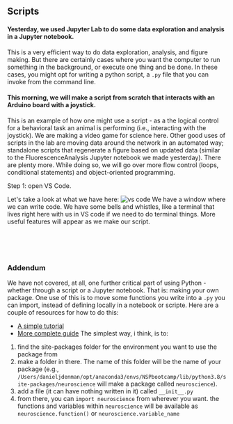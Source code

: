 ## Scripts 
#### Yesterday, we used Jupyter Lab to do some data exploration and analysis in a Jupyter notebook. 
This is a very efficient way to do data exploration, analysis, and figure making. But there are certainly cases where you want the computer to run something in the background, or execute one thing and be done. In these cases, you might opt for writing a python script, a ```.py``` file that you can invoke from the command line. 

#### This morning, we will make a script from scratch that interacts with an Arduino board with a joystick. 
This is an example of how one might use a script - as a the logical control for a behavioral task an animal is performing (i.e., interacting with the joystick). We are making a video game for science here. Other good uses of scripts in the lab are moving data around the network in an automated way; standalone scripts that regenerate a figure based on updated data (similar to the FluorescenceAnalysis Jupyter notebook we made yesterday). There are plenty more. While doing so, we will go over more flow control (loops, conditional statements) and object-oriented programming. 

Step 1: open VS Code. 

Let's take a look at what we have here:
![vs code]('https://github.com/danieljdenman/NSPbootcamp/blob/master/res/vscode1.png')
We have a window where we can write code. We have some bells and whistles, like a terminal that lives right here with us in VS code if we need to do terminal things. More useful features will appear as we make our script. 



<br>
<br>
<br>

### Addendum
We have not covered, at all, one further critical part of using Python - whether through a script or a Jupyter notebook. That is: making your own package. One use of this is to move some functions you write into a ```.py``` you can import, instead of defining locally in a notebook or scripte. Here are a couple of resources for how to do this:
- [A simple tutorial](https://www.pythoncentral.io/how-to-create-a-python-package/)
- [More complete guide](https://data-flair.training/blogs/python-packages/)
The simplest way, i think, is to: 
1. find the site-packages folder for the environment you want to use the package from
2. make a folder in there. The name of this folder will be the name of your package (e.g., ```/Users/danieljdenman/opt/anaconda3/envs/NSPbootcamp/lib/python3.8/site-packages/neuroscience``` will make a package called ```neuroscience```). 
3. add a file (it can have nothing written in it) called ```__init__.py```
4. from there, you can ```import neuroscience``` from wherever you want. the functions and variables within ```neuroscience``` will be available as ```neuroscience.function()``` or ```neuroscience.variable_name```
